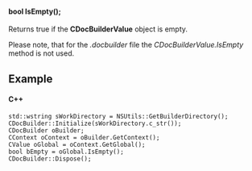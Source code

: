 #### bool IsEmpty();

Returns true if the **CDocBuilderValue** object is empty.

Please note, that for the *.docbuilder* file the *CDocBuilderValue.IsEmpty* method is not used.

## Example

#### C++

```
std::wstring sWorkDirectory = NSUtils::GetBuilderDirectory();
CDocBuilder::Initialize(sWorkDirectory.c_str());
CDocBuilder oBuilder;
CContext oContext = oBuilder.GetContext();
CValue oGlobal = oContext.GetGlobal();
bool bEmpty = oGlobal.IsEmpty();
CDocBuilder::Dispose();
```
